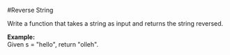 #Reverse String  

Write a function that takes a string as input and returns the string reversed.  
 
**Example:**  
Given s = "hello", return "olleh".  
